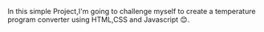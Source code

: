 In this simple Project,I'm going to challenge myself to create a temperature program converter using HTML,CSS and Javascript 😊.